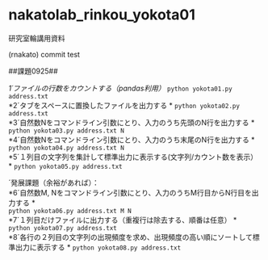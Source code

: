 # nakatolab_rinkou_yokota01
研究室輪講用資料

(rnakato) commit test

##課題0925##

*1´ファイルの行数をカウントする（pandas利用）* 
```python yokota01.py address.txt```   
*2´タブをスペースに置換したファイルを出力する  *
```python yokota02.py address.txt```   
*3´自然数Nをコマンドライン引数にとり、入力のうち先頭のN行を出力する * 
```python yokota03.py address.txt N```   
*4´自然数Nをコマンドライン引数にとり、入力のうち末尾のN行を出力する  *
```python yokota04.py address.txt N```   
*5´１列目の文字列を集計して標準出力に表示する(文字列/カウント数を表示） * 
``` python yokota05.py address.txt ```   

´発展課題（余裕があれば）：  
*6´自然数M, Nをコマンドライン引数にとり、入力のうちM行目からN行目を出力する  *   
```python yokota06.py address.txt M N```   
*7´１列目だけファイルに出力する（重複行は除去する、順番は任意） *   
```python yokota07.py address.txt ```   
*8´各行の２列目の文字列の出現頻度を求め、出現頻度の高い順にソートして標準出力に表示する  *
```python yokota08.py address.txt ```   
